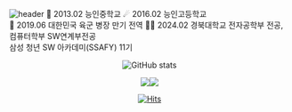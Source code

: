 ![header](https://capsule-render.vercel.app/api?type=venom&color=0:fbc2eb,100:a6c1ee&text=CHA%20SANG%20GON&fontColor=CC99FF&animation=blinking)
🥕 2013.02 능인중학교
☄ 2016.02 능인고등학교  
🌈 2019.06 대한민국 육군 병장 만기 전역
👨‍🎓 2024.02 경북대학교 전자공학부 전공, 컴퓨터학부 SW연계부전공  
 삼성 청년 SW 아카데미(SSAFY) 11기
<div align="center"> 
  


![GitHub stats](https://github-readme-stats.vercel.app/api?username=CHASANGGON&show_icons=true&show&&theme=ambient_gradient)



<img src ="http://mazassumnida.wtf/api/generate_badge?boj=yg9618"/><img src="http://mazandi.herokuapp.com/api?handle=yg9618&theme=dark"/>

[![Hits](https://hits.seeyoufarm.com/api/count/incr/badge.svg?url=https%3A%2F%2Fgithub.com%2FCHASANGGON&count_bg=%236BF8FF&title_bg=%23FFBAEF&icon=google.svg&icon_color=%23E7E7E7&title=Thank+U%21&edge_flat=false)](https://hits.seeyoufarm.com)
</div>
